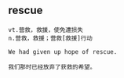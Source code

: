 ## rescue
```
vt.营救，救援，使免遭损失
n.营救，救援；营救[救援]行动

We had given up hope of rescue.

我们那时已经放弃了获救的希望。
```

